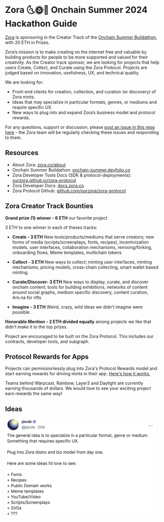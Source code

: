# Zora 🌜🌞🌛 Onchain Summer 2024 Hackathon Guide

[Zora](https://zora.co) is sponsoring in the Creator Track of the [Onchain Summer Buildathon](https://onchain-summer.devfolio.co/overview), with 20 ETH in Prizes.

Zora’s mission is to make creating on the internet free and valuable by building products for people to be more supported and valued for their creativity. As the Creator track sponsor, we are looking for projects that help users Create, Collect, and Curate using the Zora Protocol. Projects are judged based on innovation, usefulness, UX, and technical quality.

We are looking for:

- Front-end clients for creation, collection, and curation (or discovery) of Zora mints.
- Ideas that may specialize in particular formats, genres, or mediums and require specific UX.
- New ways to plug into and expand Zora’s business model and protocol rewards.

For any questions, support or discussion, please [post an issue in this repo here](https://github.com/ourzora/zora-ocs-hackathon-24/issues) - the Zora team will be regularly checking these issues and responding to them.

## Resources

- About Zora: [zora.co/about](https://zora.co/about)
- Onchain Summer Buildathon: [onchain-summer.devfolio.co](https://onchain-summer.devfolio.co/)
- Zora Developer Tools Docs (SDK & protocol-deployments): [ourzora.github.io/zora-protocol](https://ourzora.github.io/zora-protocol/)
- Zora Developer Docs: [docs.zora.co](https://docs.zora.co/)
- Zora Protocol Github: [github.com/ourzora/zora-protocol](https://github.com/ourzora/zora-protocol)


## Zora Creator Track Bounties

**Grand prize (1) winner - 6 ETH** our favorite project

3 ETH to one winner in each of theses tracks:

- **Create - 3 ETH** New tools/products/mediums that serve creators; new forms of media (scripts/screenplays, fonts, recipes), incentivization models, user interfaces, collaboration mechanisms, remixing/forking, onboarding flows, Meme templates, multichain tokens
- **Collect - 3 ETH** New ways to collect; minting user interfaces, minting mechanisms, pricing models, cross-chain collecting, smart wallet based minting.
- **Curate/Discover- 3 ETH** New ways to display, curate, and discover onchain content; tools for building exhibitions, networks of content around social graphs, medium specific discovery, content curation, Are.na for nfts

- **Imagine - 3 ETH** Weird, crazy, wild ideas we didn’t imagine were possible.

**Honorable Mention - 2 ETH divided equally** among projects we like that didn’t make it to the top prizes.

Project are encouraged to be built on the Zora Protocol. This includes our contracts, developer tools, and subgraph.

## Protocol Rewards for Apps
Projects can permissionlessly plug into Zora's Protocol Rewards model and start earning rewards for driving mints in their app. [Here's how it works.](https://docs.zora.co/docs/smart-contracts/creator-tools/rewards#create-referral-reward)

Teams behind Warpcast, Rainbow, Layer3 and Daylight are currently earning thousands of dollars. We would love to see your exciting project earn rewards the same way!

## Ideas

![Inspiration](./jacobCast.png)
